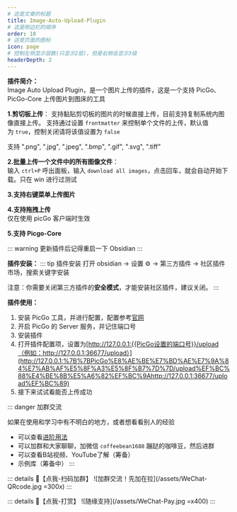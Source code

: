 ```yaml
---
# 这是文章的标题
title: Image-Auto-Upload-Plugin
# 这是侧边栏的顺序
order: 18
# 这是页面的图标
icon: page
# 控制左侧显示层数(只显示2层)，但是右侧会显示3级
headerDepth: 2
---
```

**插件简介：**  
Image Auto Upload Plugin，是一个图片上传的插件，这是一个支持 PicGo、PicGo-Core 上传图片到图床的工具 

**1.剪切板上传**： 
支持黏贴剪切板的图片的时候直接上传，目前支持复制系统内图像直接上传。 支持通过设置 `frontmatter` 来控制单个文件的上传，默认值为 `true`，控制关闭请将该值设置为 `false`

支持 ".png", ".jpg", ".jpeg", ".bmp", ".gif", ".svg", ".tiff"

**2.批量上传一个文件中的所有图像文件**：  
输入 `ctrl+P` 呼出面板，输入 `download all images`，点击回车，就会自动开始下载。只在 win 进行过测试

**3.支持右键菜单上传图片**  

**4.支持拖拽上传**  
仅在使用 picGo 客户端时生效

**5.支持 Picgo-Core**  



::: warning
更新插件后记得重启一下 Obsidian
:::

**插件安装：**
::: tip 插件安装
打开 obsidian → 设置 ⚙️ → 第三方插件 → 社区插件市场，搜索关键字安装

注意：你需要关闭第三方插件的**安全模式**，才能安装社区插件，建议关闭。
:::

**插件使用：**  
1.  安装 PicGo 工具，并进行配置，配置参考[官网](https://github.com/Molunerfinn/PicGo)
2.  开启 PicGo 的 Server 服务，并记住端口号
3.  安装插件
4.  打开插件配置项，设置为[http://127.0.0.1:{{PicGo设置的端口号}}/upload（例如：http://127.0.0.1:36677/upload）](http://127.0.0.1:%7B%7BPicGo%E8%AE%BE%E7%BD%AE%E7%9A%84%E7%AB%AF%E5%8F%A3%E5%8F%B7%7D%7D/upload%EF%BC%88%E4%BE%8B%E5%A6%82%EF%BC%9Ahttp://127.0.0.1:36677/upload%EF%BC%89)
5.  接下来试试看能否上传成功

::: danger 加群交流

如果在使用和学习中有不明白的地方，或者想看看别人的经验
- 可以查看[进阶用法](/zh/advanced)
- 可以加群和大家聊聊，加微信 `coffeebean1688` 蹦跶的咖啡豆，然后进群
- 可以查看B站视频、YouTube了解（筹备）
- 示例库（筹备中）
:::

::: details 🌱【点我-扫码加群】
![加群交流！先加在拉](/assets/WeChat-QRcode.jpg =300x) 
::: 

::: details 🍻【点我-打赏】
![随缘支持](/assets/WeChat-Pay.jpg =x400)
::: 


